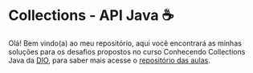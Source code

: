 # Collections - API Java ☕

Olá! Bem vindo(a) ao meu repositório, aqui você encontrará as minhas soluções para os desafios propostos no curso Conhecendo Collections Java da [DIO](https://web.dio.me/home), para saber mais acesse o [repositório das aulas](https://github.com/cami-la/collections-java-api-2023).
